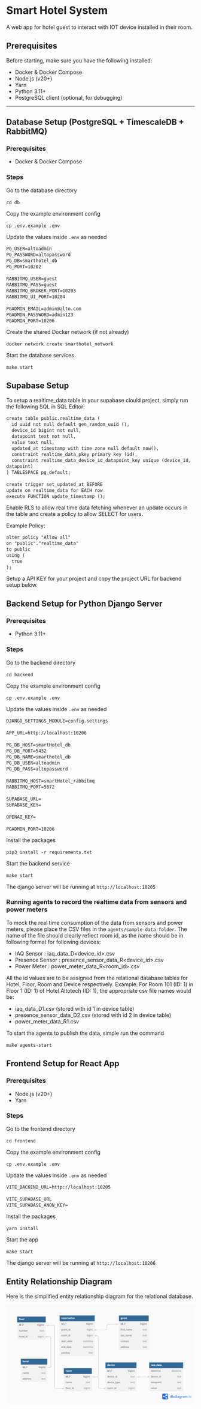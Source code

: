 # Smart Hotel System

A web app for hotel guest to interact with IOT device installed in their room.

## Prerequisites

Before starting, make sure you have the following installed:

- Docker & Docker Compose
- Node.js (v20+)
- Yarn
- Python 3.11+
- PostgreSQL client (optional, for debugging)

---

## Database Setup (PostgreSQL + TimescaleDB + RabbitMQ)

### Prerequisites

- Docker & Docker Compose

### Steps

Go to the database directory

`cd db`

Copy the example environment config

`cp .env.example .env`

Update the values inside `.env` as needed
```
PG_USER=altoadmin
PG_PASSWORD=altopassword
PG_DB=smarthotel_db
PG_PORT=10202

RABBITMQ_USER=guest
RABBITMQ_PASS=guest
RABBITMQ_BROKER_PORT=10203
RABBITMQ_UI_PORT=10204

PGADMIN_EMAIL=admin@alto.com
PGADMIN_PASSWORD=admin123
PGADMIN_PORT=10206
```

Create the shared Docker network (if not already)

`docker network create smarthotel_network`

Start the database services

`make start`

## Supabase Setup

To setup a realtime_data table in your supabase clould project, simply run the following SQL in SQL Editor:
```
create table public.realtime_data (
  id uuid not null default gen_random_uuid (),
  device_id bigint not null,
  datapoint text not null,
  value text null,
  updated_at timestamp with time zone null default now(),
  constraint realtime_data_pkey primary key (id),
  constraint realtime_data_device_id_datapoint_key unique (device_id, datapoint)
) TABLESPACE pg_default;

create trigger set_updated_at BEFORE
update on realtime_data for EACH row
execute FUNCTION update_timestamp ();
```

Enable RLS to allow real time data fetching whenever an update occurs in the table and create a policy to allow SELECT for users.

Example Policy:
```
alter policy "Allow all"
on "public"."realtime_data"
to public
using (
  true
);
```

Setup a API KEY for your project and copy the project URL for backend setup below.

## Backend Setup for Python Django Server

### Prerequisites

- Python 3.11+

### Steps

Go to the backend directory

`cd backend`

Copy the example environment config

`cp .env.example .env`

Update the values inside `.env` as needed
```
DJANGO_SETTINGS_MODULE=config.settings

APP_URL=http://localhost:10206

PG_DB_HOST=smartHotel_db
PG_DB_PORT=5432
PG_DB_NAME=smarthotel_db
PG_DB_USER=altoadmin
PG_DB_PASS=altopassword

RABBITMQ_HOST=smartHotel_rabbitmq
RABBITMQ_PORT=5672

SUPABASE_URL=
SUPABASE_KEY=

OPENAI_KEY=

PGADMIN_PORT=10206
```

Install the packages

`pip3 install -r requirements.txt`

Start the backend service

`make start`

The django server will be running at `http://localhost:10205`

### Running agents to record the realtime data from sensors and power meters

To mock the real time consumption of the data from sensors and power meters, please place the CSV files in the `agents/sample-data folder`. The name of the file should clearly reflect room id, as the name should be in following format for following devices:

- IAQ Sensor : iaq_data_D<device_id>.csv
- Presence Sensor : presence_sensor_data_R<device_id>.csv
- Power Meter : power_meter_data_R<room_id>.csv

All the id values are to be assigned from the relational database tables for Hotel, Floor, Room and Device respectively. 
Example:
For Room 101 (ID: 1) in Floor 1 (ID: 1) of Hotel Altotech (ID: 1), the appropriate csv file names would be:
- iaq_data_D1.csv (stored with id 1 in device table)
- presence_sensor_data_D2.csv (stored with id 2 in device table)
- power_meter_data_R1.csv

To start the agents to publish the data, simple run the command

`make agents-start`

## Frontend Setup for React App
### Prerequisites

- Node.js (v20+)
- Yarn

### Steps

Go to the frontend directory

`cd frontend`

Copy the example environment config

`cp .env.example .env`

Update the values inside `.env` as needed
```
VITE_BACKEND_URL=http://localhost:10205

VITE_SUPABASE_URL
VITE_SUPABASE_ANON_KEY=
```

Install the packages

`yarn install`

Start the app

`make start`

The django server will be running at `http://localhost:10206`

## Entity Relationship Diagram

Here is the simplified entity relationship diagram for the relational database.

![ER Digaram](media/er.png)
